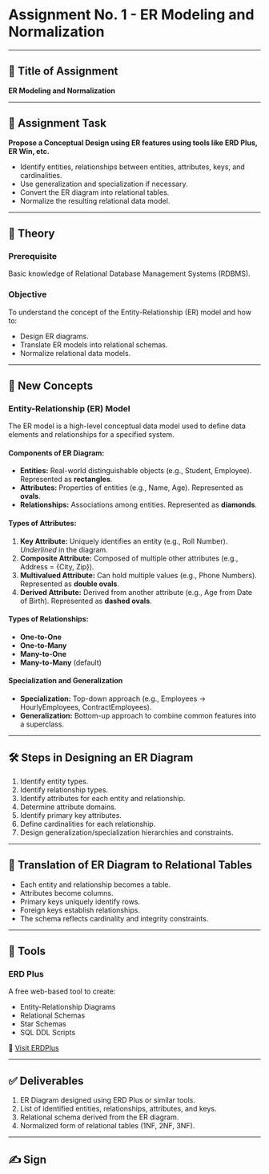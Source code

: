 # Assignment No. 1 - ER Modeling and Normalization
---

## 📌 Title of Assignment
**ER Modeling and Normalization**

---

## 📘 Assignment Task
**Propose a Conceptual Design using ER features using tools like ERD Plus, ER Win, etc.**  
- Identify entities, relationships between entities, attributes, keys, and cardinalities.  
- Use generalization and specialization if necessary.  
- Convert the ER diagram into relational tables.  
- Normalize the resulting relational data model.

---

## 🧠 Theory

### Prerequisite
Basic knowledge of Relational Database Management Systems (RDBMS).

### Objective
To understand the concept of the Entity-Relationship (ER) model and how to:
- Design ER diagrams.
- Translate ER models into relational schemas.
- Normalize relational data models.

---

## 🧩 New Concepts

### Entity-Relationship (ER) Model
The ER model is a high-level conceptual data model used to define data elements and relationships for a specified system.

#### Components of ER Diagram:
- **Entities:** Real-world distinguishable objects (e.g., Student, Employee). Represented as **rectangles**.
- **Attributes:** Properties of entities (e.g., Name, Age). Represented as **ovals**.
- **Relationships:** Associations among entities. Represented as **diamonds**.

#### Types of Attributes:
1. **Key Attribute:** Uniquely identifies an entity (e.g., Roll Number). *Underlined* in the diagram.
2. **Composite Attribute:** Composed of multiple other attributes (e.g., Address = {City, Zip}).
3. **Multivalued Attribute:** Can hold multiple values (e.g., Phone Numbers). Represented as **double ovals**.
4. **Derived Attribute:** Derived from another attribute (e.g., Age from Date of Birth). Represented as **dashed ovals**.

#### Types of Relationships:
- **One-to-One**
- **One-to-Many**
- **Many-to-One**
- **Many-to-Many** (default)

#### Specialization and Generalization
- **Specialization:** Top-down approach (e.g., Employees → HourlyEmployees, ContractEmployees).
- **Generalization:** Bottom-up approach to combine common features into a superclass.

---

## 🛠️ Steps in Designing an ER Diagram

1. Identify entity types.
2. Identify relationship types.
3. Identify attributes for each entity and relationship.
4. Determine attribute domains.
5. Identify primary key attributes.
6. Define cardinalities for each relationship.
7. Design generalization/specialization hierarchies and constraints.

---

## 🔁 Translation of ER Diagram to Relational Tables

- Each entity and relationship becomes a table.
- Attributes become columns.
- Primary keys uniquely identify rows.
- Foreign keys establish relationships.
- The schema reflects cardinality and integrity constraints.

---

## 🧪 Tools

### ERD Plus
A free web-based tool to create:
- Entity-Relationship Diagrams
- Relational Schemas
- Star Schemas
- SQL DDL Scripts

🔗 [Visit ERDPlus](https://erdplus.com/standalone)

---

## ✅ Deliverables

1. ER Diagram designed using ERD Plus or similar tools.
2. List of identified entities, relationships, attributes, and keys.
3. Relational schema derived from the ER diagram.
4. Normalized form of relational tables (1NF, 2NF, 3NF).

---

## ✍️ Sign

